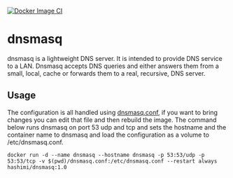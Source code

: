 [![Docker Image CI](https://github.com/aliomid730/cacti/actions/workflows/docker-image.yml/badge.svg)](https://github.com/aliomid730/cacti/actions/workflows/docker-image.yml)

# dnsmasq
dnsmasq is a lightweight DNS server. It is intended to provide DNS service to a LAN.
Dnsmasq accepts DNS queries and either answers them from a small, local, cache or forwards them to a real, recursive, DNS server.

## Usage
The configuration is all handled using [dnsmasq.conf](https://raw.githubusercontent.com/aliomid730/dnsmasq/main/dnsmasq.conf), if you want to bring changes you can edit that file and then rebuild the image.
The command below runs dnsmasq on port 53 udp and tcp and sets the hostname and the container name to dnsmasq and load the configuration as a volume to /etc/dnsmasq.conf.

```
docker run -d --name dnsmasq --hostname dnsmasq -p 53:53/udp -p 53:53/tcp -v $(pwd)/dnsmasq.conf:/etc/dnsmasq.conf --restart always hashimi/dnsmasq:1.0
```
